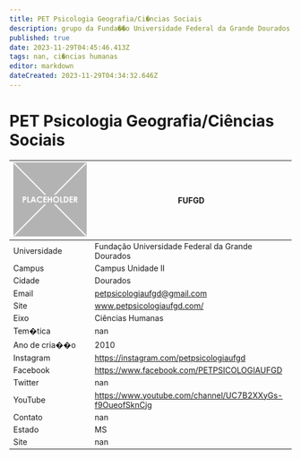 ```yaml
---
title: PET Psicologia Geografia/Ci�ncias Sociais
description: grupo da Funda��o Universidade Federal da Grande Dourados
published: true
date: 2023-11-29T04:45:46.413Z
tags: nan, ci�ncias humanas
editor: markdown
dateCreated: 2023-11-29T04:34:32.646Z
---
```


# PET Psicologia Geografia/Ciências Sociais


| ![placeholder.png](/placeholder.png) | FUFGD         |
| ------------------------------------ | --------------------------------- |
| Universidade                         | Fundação Universidade Federal da Grande Dourados      |
| Campus                               | Campus Unidade II            |
| Cidade                               | Dourados             |
| Email                                | petpsicologiaufgd@gmail.com             |
| Site                                 | www.petpsicologiaufgd.com/              |
| Eixo                                 | Ciências Humanas              |
| Tem�tica                             | nan          |
| Ano de cria��o                       | 2010        |
| Instagram                            | https://instagram.com/petpsicologiaufgd         |
| Facebook                             | https://www.facebook.com/PETPSICOLOGIAUFGD          |
| Twitter                              | nan           |
| YouTube                              | https://www.youtube.com/channel/UC7B2XXyGs-f9OueofSknCjg           |
| Contato                              | nan         |
| Estado                               |  MS            |
| Site                                 | nan |
